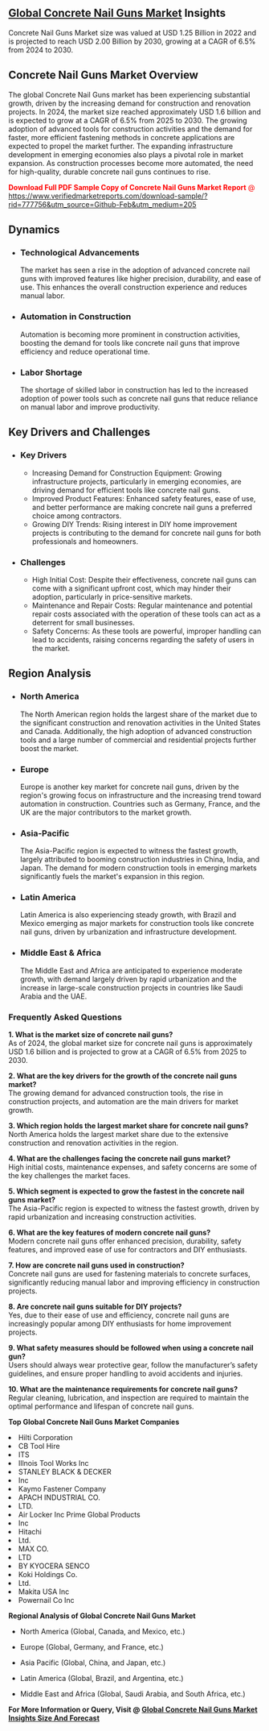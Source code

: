 <h2><a href="https://www.verifiedmarketreports.com/download-sample/?rid=777756&amp;utm_source=Github&amp;utm_medium=205" target="_blank">Global Concrete Nail Guns Market</a> Insights</h2><p>Concrete Nail Guns Market size was valued at USD 1.25 Billion in 2022 and is projected to reach USD 2.00 Billion by 2030, growing at a CAGR of 6.5% from 2024 to 2030.</p><p> <h2>Concrete Nail Guns Market Overview</h2> <p>The global Concrete Nail Guns market has been experiencing substantial growth, driven by the increasing demand for construction and renovation projects. In 2024, the market size reached approximately USD 1.6 billion and is expected to grow at a CAGR of 6.5% from 2025 to 2030. The growing adoption of advanced tools for construction activities and the demand for faster, more efficient fastening methods in concrete applications are expected to propel the market further. The expanding infrastructure development in emerging economies also plays a pivotal role in market expansion. As construction processes become more automated, the need for high-quality, durable concrete nail guns continues to rise.</p> <p><p><span class=""><span style="color: #ff0000;"><strong>Download Full PDF Sample Copy of Concrete Nail Guns Market Report</strong> @ </span><a href="https://www.verifiedmarketreports.com/download-sample/?rid=777756&amp;utm_source=Github-Feb&amp;utm_medium=205" target="_blank">https://www.verifiedmarketreports.com/download-sample/?rid=777756&amp;utm_source=Github-Feb&amp;utm_medium=205</a></span></p></p> <h2>Dynamics</h2> <ul> <li><h3>Technological Advancements</h3> The market has seen a rise in the adoption of advanced concrete nail guns with improved features like higher precision, durability, and ease of use. This enhances the overall construction experience and reduces manual labor.</li> <li><h3>Automation in Construction</h3> Automation is becoming more prominent in construction activities, boosting the demand for tools like concrete nail guns that improve efficiency and reduce operational time.</li> <li><h3>Labor Shortage</h3> The shortage of skilled labor in construction has led to the increased adoption of power tools such as concrete nail guns that reduce reliance on manual labor and improve productivity.</li> </ul> <h2>Key Drivers and Challenges</h2> <ul> <li><h3>Key Drivers</h3> <ul> <li>Increasing Demand for Construction Equipment: Growing infrastructure projects, particularly in emerging economies, are driving demand for efficient tools like concrete nail guns.</li> <li>Improved Product Features: Enhanced safety features, ease of use, and better performance are making concrete nail guns a preferred choice among contractors.</li> <li>Growing DIY Trends: Rising interest in DIY home improvement projects is contributing to the demand for concrete nail guns for both professionals and homeowners.</li> </ul> </li> <li><h3>Challenges</h3> <ul> <li>High Initial Cost: Despite their effectiveness, concrete nail guns can come with a significant upfront cost, which may hinder their adoption, particularly in price-sensitive markets.</li> <li>Maintenance and Repair Costs: Regular maintenance and potential repair costs associated with the operation of these tools can act as a deterrent for small businesses.</li> <li>Safety Concerns: As these tools are powerful, improper handling can lead to accidents, raising concerns regarding the safety of users in the market.</li> </ul> </li> </ul> <h2>Region Analysis</h2> <ul> <li><h3>North America</h3> The North American region holds the largest share of the market due to the significant construction and renovation activities in the United States and Canada. Additionally, the high adoption of advanced construction tools and a large number of commercial and residential projects further boost the market.</li> <li><h3>Europe</h3> Europe is another key market for concrete nail guns, driven by the region's growing focus on infrastructure and the increasing trend toward automation in construction. Countries such as Germany, France, and the UK are the major contributors to the market growth.</li> <li><h3>Asia-Pacific</h3> The Asia-Pacific region is expected to witness the fastest growth, largely attributed to booming construction industries in China, India, and Japan. The demand for modern construction tools in emerging markets significantly fuels the market's expansion in this region.</li> <li><h3>Latin America</h3> Latin America is also experiencing steady growth, with Brazil and Mexico emerging as major markets for construction tools like concrete nail guns, driven by urbanization and infrastructure development.</li> <li><h3>Middle East & Africa</h3> The Middle East and Africa are anticipated to experience moderate growth, with demand largely driven by rapid urbanization and the increase in large-scale construction projects in countries like Saudi Arabia and the UAE.</li> </ul> <h3>Frequently Asked Questions</h3> <p><strong>1. What is the market size of concrete nail guns?</strong><br> As of 2024, the global market size for concrete nail guns is approximately USD 1.6 billion and is projected to grow at a CAGR of 6.5% from 2025 to 2030.</p> <p><strong>2. What are the key drivers for the growth of the concrete nail guns market?</strong><br> The growing demand for advanced construction tools, the rise in construction projects, and automation are the main drivers for market growth.</p> <p><strong>3. Which region holds the largest market share for concrete nail guns?</strong><br> North America holds the largest market share due to the extensive construction and renovation activities in the region.</p> <p><strong>4. What are the challenges facing the concrete nail guns market?</strong><br> High initial costs, maintenance expenses, and safety concerns are some of the key challenges the market faces.</p> <p><strong>5. Which segment is expected to grow the fastest in the concrete nail guns market?</strong><br> The Asia-Pacific region is expected to witness the fastest growth, driven by rapid urbanization and increasing construction activities.</p> <p><strong>6. What are the key features of modern concrete nail guns?</strong><br> Modern concrete nail guns offer enhanced precision, durability, safety features, and improved ease of use for contractors and DIY enthusiasts.</p> <p><strong>7. How are concrete nail guns used in construction?</strong><br> Concrete nail guns are used for fastening materials to concrete surfaces, significantly reducing manual labor and improving efficiency in construction projects.</p> <p><strong>8. Are concrete nail guns suitable for DIY projects?</strong><br> Yes, due to their ease of use and efficiency, concrete nail guns are increasingly popular among DIY enthusiasts for home improvement projects.</p> <p><strong>9. What safety measures should be followed when using a concrete nail gun?</strong><br> Users should always wear protective gear, follow the manufacturer’s safety guidelines, and ensure proper handling to avoid accidents and injuries.</p> <p><strong>10. What are the maintenance requirements for concrete nail guns?</strong><br> Regular cleaning, lubrication, and inspection are required to maintain the optimal performance and lifespan of concrete nail guns.</p> </p><p><strong>Top Global Concrete Nail Guns Market Companies</strong></p><div data-test-id=""><p><li>Hilti Corporation</li><li> CB Tool Hire</li><li> ITS</li><li> Illnois Tool Works Inc</li><li> STANLEY BLACK & DECKER</li><li> Inc</li><li> Kaymo Fastener Company</li><li> APACH INDUSTRIAL CO.</li><li> LTD.</li><li> Air Locker Inc Prime Global Products</li><li> Inc</li><li> Hitachi</li><li> Ltd.</li><li> MAX CO.</li><li> LTD</li><li> BY KYOCERA SENCO</li><li> Koki Holdings Co.</li><li> Ltd.</li><li> Makita USA Inc</li><li> Powernail Co Inc</li></p><div><strong>Regional Analysis of&nbsp;Global Concrete Nail Guns Market</strong></div><ul><li dir="ltr"><p dir="ltr">North America&nbsp;(Global, Canada, and Mexico, etc.)</p></li><li dir="ltr"><p dir="ltr">Europe (Global, Germany, and France, etc.)</p></li><li dir="ltr"><p dir="ltr">Asia Pacific&nbsp;(Global, China, and Japan, etc.)</p></li><li dir="ltr"><p dir="ltr">Latin America&nbsp;(Global, Brazil, and Argentina, etc.)</p></li><li dir="ltr">Middle East and Africa&nbsp;(Global, Saudi Arabia, and South Africa, etc.)</li></ul><p><strong>For More Information or Query, Visit @&nbsp;</strong><strong><a href="https://www.verifiedmarketreports.com/product/concrete-nail-guns-market/?utm_source=Github&amp;utm_medium=205" target="_blank">Global Concrete Nail Guns Market Insights Size And Forecast</a></strong></p></div>
